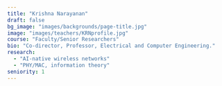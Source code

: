 ```yaml
---
title: "Krishna Narayanan"
draft: false
bg_image: "images/backgrounds/page-title.jpg"
image: "images/teachers/KRNprofile.jpg"
course: "Faculty/Senior Researchers"
bio: "Co-director, Professor, Electrical and Computer Engineering."
research:
  - "AI-native wireless networks"
  - "PHY/MAC, information theory"
seniority: 1
---
```

